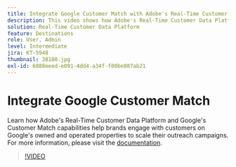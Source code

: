 ```yaml
---
title: Integrate Google Customer Match with Adobe's Real-Time Customer Data Platform
description: This video shows how Adobe's Real-Time Customer Data Platform and Google's Customer Match capabilities help brands engage with customers on Google's owned and operated properties to scale their outreach campaigns.
solution: Real-Time Customer Data Platform
feature: Destinations
role: User, Admin
level: Intermediate
jira: KT-5948
thumbnail: 38180.jpg
exl-id: 6888eeed-e091-4dd4-a34f-f00be887ab21
---
```

# Integrate Google Customer Match

Learn how Adobe's Real-Time Customer Data Platform and Google's Customer Match capabilities help brands engage with customers on Google's owned and operated properties to scale their outreach campaigns. For more information, please visit the [documentation](https://experienceleague.adobe.com/docs/experience-platform/destinations/catalog/advertising/google-customer-match.html).

>[!VIDEO](https://video.tv.adobe.com/v/38180?learn=on&enablevpops)
